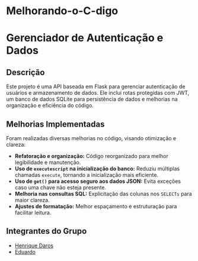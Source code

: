 # Melhorando-o-C-digo
# Gerenciador de Autenticação e Dados

## Descrição
Este projeto é uma API baseada em Flask para gerenciar autenticação de usuários e armazenamento de dados. Ele inclui rotas protegidas com JWT, um banco de dados SQLite para persistência de dados e melhorias na organização e eficiência do código.

## Melhorias Implementadas
Foram realizadas diversas melhorias no código, visando otimização e clareza:
- **Refatoração e organização:** Código reorganizado para melhor legibilidade e manutenção.
- **Uso de `executescript` na inicialização do banco:** Reduziu múltiplas chamadas `execute`, tornando a inicialização mais eficiente.
- **Uso de `get()` para acesso seguro aos dados JSON:** Evita exceções caso uma chave não esteja presente.
- **Melhoria nas consultas SQL:** Explicitação das colunas nos `SELECTs` para maior clareza.
- **Ajustes de formatação:** Melhor espaçamento e estruturação para facilitar leitura.

## Integrantes do Grupo
- [Henrique Daros](https://github.com/9daros)
- [Eduardo](https://github.com/DuduXXXX)
